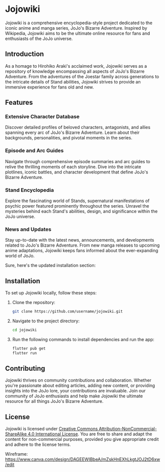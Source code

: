 # Jojowiki

Jojowiki is a comprehensive encyclopedia-style project dedicated to the iconic anime and manga series, JoJo's Bizarre Adventure. Inspired by Wikipedia, Jojowiki aims to be the ultimate online resource for fans and enthusiasts of the JoJo universe.

## Introduction

As a homage to Hirohiko Araki's acclaimed work, Jojowiki serves as a repository of knowledge encompassing all aspects of JoJo's Bizarre Adventure. From the adventures of the Joestar family across generations to the intricate details of Stand abilities, Jojowiki strives to provide an immersive experience for fans old and new.

## Features

### Extensive Character Database
Discover detailed profiles of beloved characters, antagonists, and allies spanning every arc of JoJo's Bizarre Adventure. Learn about their backgrounds, personalities, and pivotal moments in the series.

### Episode and Arc Guides
Navigate through comprehensive episode summaries and arc guides to relive the thrilling moments of each storyline. Dive into the intricate plotlines, iconic battles, and character development that define JoJo's Bizarre Adventure.

### Stand Encyclopedia
Explore the fascinating world of Stands, supernatural manifestations of psychic power featured prominently throughout the series. Unravel the mysteries behind each Stand's abilities, design, and significance within the JoJo universe.

### News and Updates
Stay up-to-date with the latest news, announcements, and developments related to JoJo's Bizarre Adventure. From new manga releases to upcoming anime adaptations, Jojowiki keeps fans informed about the ever-expanding world of JoJo.

Sure, here's the updated installation section:

## Installation

To set up Jojowiki locally, follow these steps:

1. Clone the repository:
   ```bash
   git clone https://github.com/username/jojowiki.git
   ```

2. Navigate to the project directory:
   ```bash
   cd jojowiki
   ```

3. Run the following commands to install dependencies and run the app:
   ```bash
   flutter pub get
   flutter run
   ```


## Contributing

Jojowiki thrives on community contributions and collaboration. Whether you're passionate about editing articles, adding new content, or providing insights into the JoJo lore, your contributions are invaluable. Join our community of JoJo enthusiasts and help make Jojowiki the ultimate resource for all things JoJo's Bizarre Adventure.

## License

Jojowiki is licensed under [Creative Commons Attribution-NonCommercial-ShareAlike 4.0 International License](https://creativecommons.org/licenses/by-nc-sa/4.0/). You are free to share and adapt the content for non-commercial purposes, provided you give appropriate credit and adhere to the license terms.

Wireframe: https://www.canva.com/design/DAGEEWIBbeA/mZskHnEXhLkgtJOJ2tD6xw/edit
